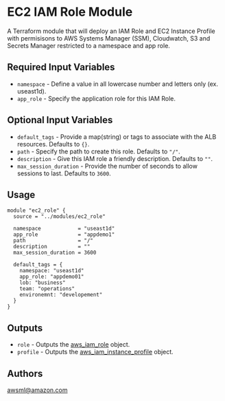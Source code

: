 EC2 IAM Role Module
===========

A Terraform module that will deploy an IAM Role and EC2 Instance Profile with permisisons to AWS Systems Manager (SSM), Cloudwatch, S3 and Secrets Manager restricted to a namespace and app role.

Required Input Variables
----------------------

- `namespace` - Define a value in all lowercase number and letters only (ex. useast1d).
- `app_role` - Specify the application role for this IAM Role.

Optional Input Variables
----------------------

- `default_tags` - Provide a map(string) or tags to associate with the ALB
resources. Defaults to `{}`.
- `path` - Specify the path to create this role. Defaults to `"/"`.
- `description` - Give this IAM role a friendly description. Defaults to `""`.
- `max_session_duration` - Provide the number of seconds to allow sessions to last. Defaults to `3600`.

Usage
-----

```hcl
module "ec2_role" {
  source = "../modules/ec2_role"

  namespace            = "useast1d"
  app_role             = "appdemo1"
  path                 = "/"
  description          = ""
  max_session_duration = 3600

  default_tags = {
    namespace: "useast1d"
    app_role: "appdemo01"
    lob: "business"
    team: "operations"
    environemnt: "developement"
  }
}
```

Outputs
----------------------

- `role` - Outputs the [aws_iam_role](https://registry.terraform.io/providers/hashicorp/aws/latest/docs/resources/iam_role) object.
- `profile` - Outputs the [aws_iam_instance_profile](https://registry.terraform.io/providers/hashicorp/aws/latest/docs/resources/iam_instance_profile) object.

Authors
----------------------

awsml@amazon.com

